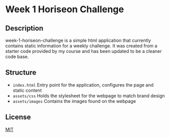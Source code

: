# Week 1 Horiseon Challenge

## Description

week-1-horiseon-challenge is a simple html application that currently contains static information for a weekly challenge. It was created from a starter code provided by my course and has been updated to be a cleaner code base.

## Structure

- `index.html` Entry point for the application, configures the page and static content
- `assets/css` Holds the stylesheet for the webpage to match brand design
- `assets/images` Contains the images found on the webpage

## License
[MIT](LICENSE)
